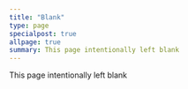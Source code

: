 ```yaml
---
title: "Blank"
type: page
specialpost: true
allpage: true
summary: This page intentionally left blank
---
```


This page intentionally left blank
